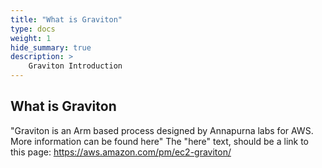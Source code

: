 ```yaml
---
title: "What is Graviton"
type: docs
weight: 1
hide_summary: true
description: >
    Graviton Introduction
---
```



## What is Graviton
"Graviton is an Arm based process designed by Annapurna labs for AWS. More information can be found here"
The "here" text, should be a link to this page:
https://aws.amazon.com/pm/ec2-graviton/









   
   


